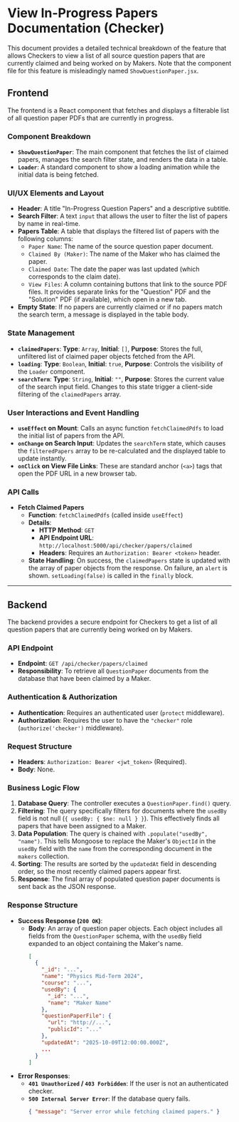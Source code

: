 # View In-Progress Papers Documentation (Checker)

This document provides a detailed technical breakdown of the feature that allows Checkers to view a list of all source question papers that are currently claimed and being worked on by Makers. Note that the component file for this feature is misleadingly named `ShowQuestionPaper.jsx`.

## Frontend

The frontend is a React component that fetches and displays a filterable list of all question paper PDFs that are currently in progress.

### Component Breakdown

*   **`ShowQuestionPaper`**: The main component that fetches the list of claimed papers, manages the search filter state, and renders the data in a table.
*   **`Loader`**: A standard component to show a loading animation while the initial data is being fetched.

### UI/UX Elements and Layout

*   **Header**: A title "In-Progress Question Papers" and a descriptive subtitle.
*   **Search Filter**: A text `input` that allows the user to filter the list of papers by name in real-time.
*   **Papers Table**: A table that displays the filtered list of papers with the following columns:
    *   `Paper Name`: The name of the source question paper document.
    *   `Claimed By (Maker)`: The name of the Maker who has claimed the paper.
    *   `Claimed Date`: The date the paper was last updated (which corresponds to the claim date).
    *   `View Files`: A column containing buttons that link to the source PDF files. It provides separate links for the "Question" PDF and the "Solution" PDF (if available), which open in a new tab.
*   **Empty State**: If no papers are currently claimed or if no papers match the search term, a message is displayed in the table body.

### State Management

*   **`claimedPapers`**: **Type**: `Array`, **Initial**: `[]`, **Purpose**: Stores the full, unfiltered list of claimed paper objects fetched from the API.
*   **`loading`**: **Type**: `Boolean`, **Initial**: `true`, **Purpose**: Controls the visibility of the `Loader` component.
*   **`searchTerm`**: **Type**: `String`, **Initial**: `""`, **Purpose**: Stores the current value of the search input field. Changes to this state trigger a client-side filtering of the `claimedPapers` array.

### User Interactions and Event Handling

*   **`useEffect` on Mount**: Calls an async function `fetchClaimedPdfs` to load the initial list of papers from the API.
*   **`onChange` on Search Input**: Updates the `searchTerm` state, which causes the `filteredPapers` array to be re-calculated and the displayed table to update instantly.
*   **`onClick` on View File Links**: These are standard anchor (`<a>`) tags that open the PDF URL in a new browser tab.

### API Calls

*   **Fetch Claimed Papers**
    *   **Function**: `fetchClaimedPdfs` (called inside `useEffect`)
    *   **Details**:
        *   **HTTP Method**: `GET`
        *   **API Endpoint URL**: `http://localhost:5000/api/checker/papers/claimed`
        *   **Headers**: Requires an `Authorization: Bearer <token>` header.
    *   **State Handling**: On success, the `claimedPapers` state is updated with the array of paper objects from the response. On failure, an `alert` is shown. `setLoading(false)` is called in the `finally` block.

---

## Backend

The backend provides a secure endpoint for Checkers to get a list of all question papers that are currently being worked on by Makers.

### API Endpoint

*   **Endpoint**: `GET /api/checker/papers/claimed`
*   **Responsibility**: To retrieve all `QuestionPaper` documents from the database that have been claimed by a Maker.

### Authentication & Authorization

*   **Authentication**: Requires an authenticated user (`protect` middleware).
*   **Authorization**: Requires the user to have the `"checker"` role (`authorize('checker')` middleware).

### Request Structure

*   **Headers**: `Authorization: Bearer <jwt_token>` (Required).
*   **Body**: None.

### Business Logic Flow

1.  **Database Query**: The controller executes a `QuestionPaper.find()` query.
2.  **Filtering**: The query specifically filters for documents where the `usedBy` field is not null (`{ usedBy: { $ne: null } }`). This effectively finds all papers that have been assigned to a Maker.
3.  **Data Population**: The query is chained with `.populate("usedBy", "name")`. This tells Mongoose to replace the Maker's `ObjectId` in the `usedBy` field with the `name` from the corresponding document in the `makers` collection.
4.  **Sorting**: The results are sorted by the `updatedAt` field in descending order, so the most recently claimed papers appear first.
5.  **Response**: The final array of populated question paper documents is sent back as the JSON response.

### Response Structure

*   **Success Response (`200 OK`)**:
    *   **Body**: An array of question paper objects. Each object includes all fields from the `QuestionPaper` schema, with the `usedBy` field expanded to an object containing the Maker's name.
        ```json
        [
          {
            "_id": "...",
            "name": "Physics Mid-Term 2024",
            "course": "...",
            "usedBy": {
              "_id": "...",
              "name": "Maker Name"
            },
            "questionPaperFile": {
              "url": "http://...",
              "publicId": "..."
            },
            "updatedAt": "2025-10-09T12:00:00.000Z",
            ...
          }
        ]
        ```
*   **Error Responses**:
    *   **`401 Unauthorized` / `403 Forbidden`**: If the user is not an authenticated checker.
    *   **`500 Internal Server Error`**: If the database query fails.
        ```json
        { "message": "Server error while fetching claimed papers." }
        ```
